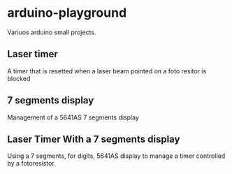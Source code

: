 # arduino-playground
Variuos arduino small projects.
## Laser timer
A timer that is resetted when a laser beam pointed on a foto resitor is
blocked
## 7 segments display
Management of a 5641AS 7 segments display
## Laser Timer With a 7 segments display
Using a 7 segments, for digits, 5641AS display to manage a timer controlled
by a fotoresistor.
